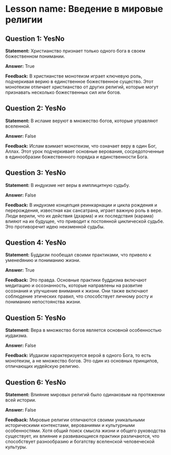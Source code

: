 # Lesson name: Введение в мировые религии

## Question 1: YesNo

**Statement:** Христианство признает только одного бога в своем божественном понимании.

**Answer:** True

**Feedback:**
В христианстве монотеизм играет ключевую роль, подчеркивая верию в единственное божественное существо. Этот монотеизм отличает христианство от других религий, которые могут признавать несколько божественных сил или богов.


## Question 2: YesNo

**Statement:** В исламе веруют в множество богов, которые управляют вселенной.

**Answer:** False

**Feedback:**
Ислам взимает монотеизм, что означает веру в один Бог, Аллах. Этот урок подчеркивает основные верования, сосредоточенные в единообразии божественного порядка и единственности Бога.


## Question 3: YesNo

**Statement:** В индуизме нет веры в имплицитную судьбу.

**Answer:** False

**Feedback:**
В индуизме концепция реинкарнации и цикла рождения и перерождения, известная как сансатрана, играет важную роль в вере. Люди верили, что их действия (дхарма) и их последствия (карама) влияют на их будущее, что приводит к постоянной циклической судьбе. Это противоречит идею неизменной судьбы.


## Question 4: YesNo

**Statement:** Буддизм пообещал своими практиками, что привело к уменedянию и пониманию жизни.

**Answer:** True

**Feedback:**
Это правда. Основные практики буддизма включают медитацию и осознанность, которые направлены на развитие осознания и улучшение внимания к жизни. Они также включают соблюдение этических правил, что способствует личному росту и пониманию непостоянства жизни.


## Question 5: YesNo

**Statement:** Вера в множество богов является основной особенностью иудаизма.

**Answer:** False

**Feedback:**
Иудаизм характеризуется верой в одного Бога, то есть монотеизм, а не множество богов. Это один из основных принципов, отличающих иудейскую религию.


## Question 6: YesNo

**Statement:** Влияние мировых религий было одинаковым на протяжении всей истории.

**Answer:** False

**Feedback:**
Мировые религии отличаются своими уникальными историческими контекстами, верованиями и культурными особенностями. Хотя общий поиск смысла жизни и общего руководства существует, их влияние и развивающиеся практики различаются, что способствует разнообразию и богатству вселенской человеческой культуры.

